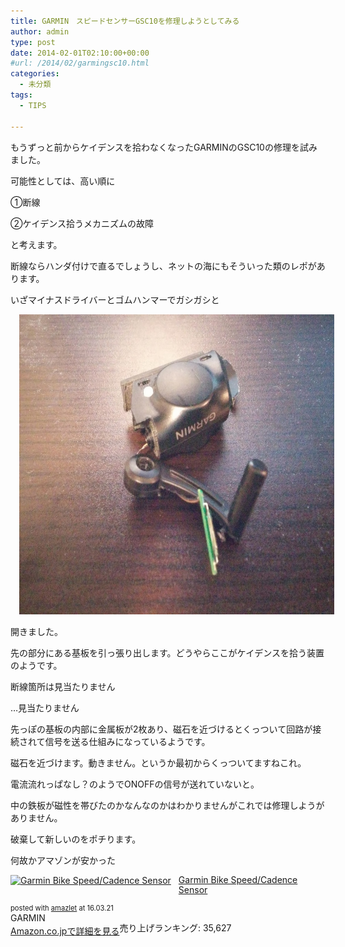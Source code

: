 ```yaml
---
title: GARMIN　スピードセンサーGSC10を修理しようとしてみる
author: admin
type: post
date: 2014-02-01T02:10:00+00:00
#url: /2014/02/garmingsc10.html
categories:
  - 未分類
tags:
  - TIPS

---
```

もうずっと前からケイデンスを拾わなくなったGARMINのGSC10の修理を試みました。

可能性としては、高い順に

①断線

②ケイデンス拾うメカニズムの故障

と考えます。

断線ならハンダ付けで直るでしょうし、ネットの海にもそういった類のレポがあります。

いざマイナスドライバーとゴムハンマーでガシガシと

<div class="separator" style="clear: both; text-align: center;">
  <a href="IMG_20140201_174124.jpg" imageanchor="1" style="margin-left: 1em; margin-right: 1em;"><img border="0" src="./IMG_20140201_174124.jpg" height="480" width="640" /></a>
</div>

開きました。

先の部分にある基板を引っ張り出します。どうやらここがケイデンスを拾う装置のようです。

断線箇所は見当たりません

…見当たりません

先っぽの基板の内部に金属板が2枚あり、磁石を近づけるとくっついて回路が接続されて信号を送る仕組みになっているようです。

磁石を近づけます。動きません。というか最初からくっついてますねこれ。

電流流れっぱなし？のようでONOFFの信号が送れていないと。

中の鉄板が磁性を帯びたのかなんなのかはわかりませんがこれでは修理しようがありません。

破棄して新しいのをポチります。

何故かアマゾンが安かった



<div class="amazlet-box" style="margin-bottom:0px;">
  <div class="amazlet-image" style="float:left;margin:0px 12px 1px 0px;">
    <a href="http://www.amazon.co.jp/exec/obidos/ASIN/B00JM6DKUA/gensobunya-22/ref=nosim/" name="amazletlink" target="_blank"><img src="https://images-fe.ssl-images-amazon.com/images/I/51hXEI4JD%2BL._SL160_.jpg" alt="Garmin Bike Speed/Cadence Sensor" style="border: none;" /></a>
  </div>

  <div class="amazlet-info" style="line-height:120%; margin-bottom: 10px">
    <div class="amazlet-name" style="margin-bottom:10px;line-height:120%">
<a href="http://www.amazon.co.jp/exec/obidos/ASIN/B00JM6DKUA/gensobunya-22/ref=nosim/" name="amazletlink" target="_blank">Garmin Bike Speed/Cadence Sensor</a></p>

<div class="amazlet-powered-date" style="font-size:80%;margin-top:5px;line-height:120%">
  posted with <a href="http://www.amazlet.com/" title="amazlet" target="_blank">amazlet</a> at 16.03.21
</div>


<div class="amazlet-detail">
GARMIN <br />売り上げランキング: 35,627


<div class="amazlet-sub-info" style="float: left;">
<div class="amazlet-link" style="margin-top: 5px">
  <a href="http://www.amazon.co.jp/exec/obidos/ASIN/B00JM6DKUA/gensobunya-22/ref=nosim/" name="amazletlink" target="_blank">Amazon.co.jpで詳細を見る</a>
</div>

  </div>

  <div class="amazlet-footer" style="clear: left">
  </div>
</div>

